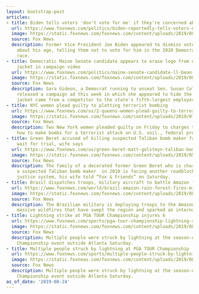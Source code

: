 ```yaml
---
layout: bootstrap-post
articles:
- title: Biden tells voters 'don't vote for me' if they're concerned about his age
  url: https://www.foxnews.com/politics/biden-reportedly-tells-voters-not-to-vote-for-him-if-theyre-concerned-about-his-age
  image: https://static.foxnews.com/foxnews.com/content/uploads/2019/08/AP19222666015261.jpg
  source: Fox News
  description: Former Vice President Joe Biden appeared to dismiss voters concerned
    about his age, telling them not to vote for him in the 2020 Democratic primary
    race.
- title: Democratic Maine Senate candidate appears to erase logo from non-L.L. Bean
    jacket in campaign video
  url: https://www.foxnews.com/politics/maine-senate-candidate-ll-bean-logo-patagonia
  image: https://static.foxnews.com/foxnews.com/content/uploads/2019/08/6b3b760b-1000-4.jpeg
  source: Fox News
  description: Sara Gideon, a Democrat running to unseat Sen. Susan Collins, R-Maine,
    released a campaign ad this week in which she appeared to hide the fact that her
    jacket came from a competitor to the state's fifth-largest employer.
- title: NYC women plead guilty to plotting terrorist bombing
  url: https://www.foxnews.com/us/2-queens-women-plead-guilty-to-terror-charges
  image: https://static.foxnews.com/foxnews.com/content/uploads/2019/07/454945-gavel.jpg
  source: Fox News
  description: Two New York women pleaded guilty on Friday to charges they studied
    how to make bombs for a terrorist attack on U.S. soil., federal prosecutors said.
- title: Green Beret accused of killing suspected Taliban bomb maker facing 'agonizing'
    wait for trial, wife says
  url: https://www.foxnews.com/us/green-beret-matt-golsteyn-taliban-bomb-maker
  image: https://static.foxnews.com/foxnews.com/content/uploads/2019/05/Matthew-Golsteyn-AP.jpg
  source: Fox News
  description: The family of a decorated former Green Beret who is charged with killing
    a suspected Taliban bomb maker  in 2010 is facing another roadblock in the military
    justice system, his wife told “Fox & Friends” on Saturday.
- title: Brazil dispatches troops, military aircraft to battle Amazon forest fires
  url: https://www.foxnews.com/world/brazil-amazon-rain-forest-fires-military
  image: https://static.foxnews.com/foxnews.com/content/uploads/2019/08/AP19236088573015.jpg
  source: Fox News
  description: The Brazilian military is deploying troops to the Amazon to fight the
    massive wildfires that have swept the region and sparked an international outcry.
- title: Lightning strike at PGA TOUR Championship injures 6
  url: https://www.foxnews.com/sports/pga-tour-championship-lightning-strike-injures-6
  image: https://static.foxnews.com/foxnews.com/content/uploads/2019/08/Tourchampionshiplightningstrike.jpg
  source: Fox News
  description: Multiple people were struck by lightning at the season-ending PGA TOUR
    Championship event outside Atlanta Saturday.
- title: Multiple people struck by lightning at PGA TOUR Championship
  url: https://www.foxnews.com/sports/multiple-people-struck-by-lightning-at-pga-tour-championship
  image: https://static.foxnews.com/foxnews.com/content/uploads/2019/08/Tourchampionshiplightningstrike.jpg
  source: Fox News
  description: Multiple people were struck by lightning at the season-ending PGA TOUR
    Championship event outside Atlanta Saturday.
as_of_date: '2019-08-24'
---
```


